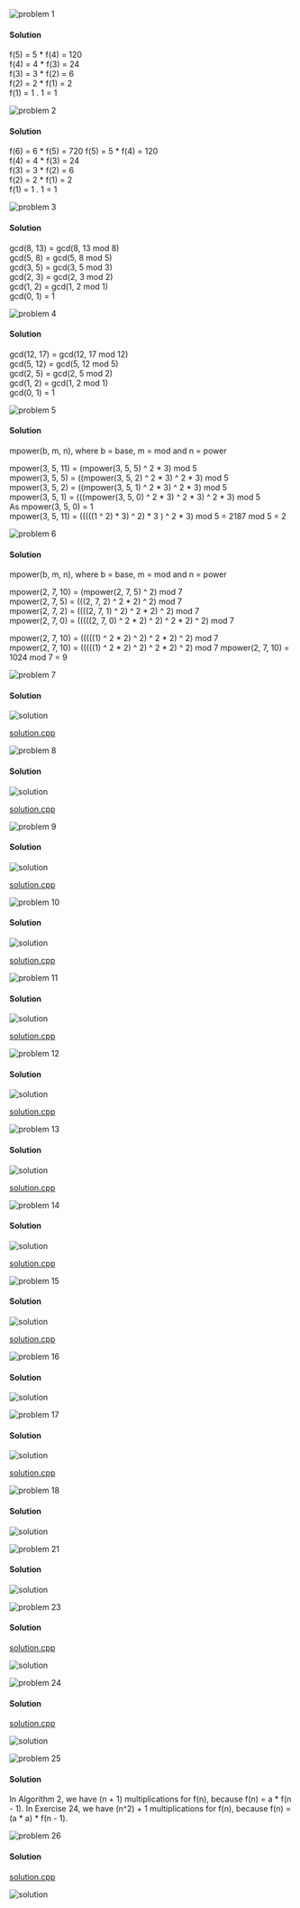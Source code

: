 ![problem 1](https://github.com/cpp-rakesh/DiscreteMathematicsAndItsApplications/blob/master/Chapter_5_Induction_And_Recursion/5.4_Recursive_Algorithms/Exercises/repo/problem_1.jpg)

#### Solution
f(5) = 5 * f(4) = 120    
f(4) = 4 * f(3) = 24    
f(3) = 3 * f(2) = 6    
f(2) = 2 * f(1) = 2  
f(1) = 1 . 1    = 1

![problem 2](https://github.com/cpp-rakesh/DiscreteMathematicsAndItsApplications/blob/master/Chapter_5_Induction_And_Recursion/5.4_Recursive_Algorithms/Exercises/repo/problem_2.jpg)

#### Solution
f(6) = 6 * f(5) = 720
f(5) = 5 * f(4) = 120    
f(4) = 4 * f(3) = 24    
f(3) = 3 * f(2) = 6    
f(2) = 2 * f(1) = 2  
f(1) = 1 . 1    = 1

![problem 3](https://github.com/cpp-rakesh/DiscreteMathematicsAndItsApplications/blob/master/Chapter_5_Induction_And_Recursion/5.4_Recursive_Algorithms/Exercises/repo/problem_3.jpg)

#### Solution
gcd(8, 13) = gcd(8, 13 mod 8)  
gcd(5, 8) = gcd(5, 8 mod 5)  
gcd(3, 5) = gcd(3, 5 mod 3)  
gcd(2, 3) = gcd(2, 3 mod 2)  
gcd(1, 2) = gcd(1, 2 mod 1)  
gcd(0, 1) = 1

![problem 4](https://github.com/cpp-rakesh/DiscreteMathematicsAndItsApplications/blob/master/Chapter_5_Induction_And_Recursion/5.4_Recursive_Algorithms/Exercises/repo/problem_4.jpg)

#### Solution
gcd(12, 17) = gcd(12, 17 mod 12)  
gcd(5, 12) = gcd(5, 12 mod 5)  
gcd(2, 5) = gcd(2, 5 mod 2)  
gcd(1, 2) = gcd(1, 2 mod 1)  
gcd(0, 1) = 1  


![problem 5](https://github.com/cpp-rakesh/DiscreteMathematicsAndItsApplications/blob/master/Chapter_5_Induction_And_Recursion/5.4_Recursive_Algorithms/Exercises/repo/problem_5.jpg)

#### Solution
mpower(b, m, n), where b = base, m = mod and n = power  

mpower(3, 5, 11) = (mpower(3, 5, 5) ^ 2 * 3) mod 5  
mpower(3, 5, 5) = ((mpower(3, 5, 2) ^ 2 * 3) ^ 2 * 3) mod 5  
mpower(3, 5, 2) = ((mpower(3, 5, 1) ^ 2 * 3) ^ 2 * 3) mod 5  
mpower(3, 5, 1) = (((mpower(3, 5, 0) ^ 2 * 3) ^ 2 * 3) ^ 2 * 3) mod 5  
As mpower(3, 5, 0) = 1  
mpower(3, 5, 11) = (((((1 ^ 2) * 3) ^ 2) * 3 ) ^ 2 * 3) mod 5 = 2187 mod 5 = 2  

![problem 6](https://github.com/cpp-rakesh/DiscreteMathematicsAndItsApplications/blob/master/Chapter_5_Induction_And_Recursion/5.4_Recursive_Algorithms/Exercises/repo/problem_6.jpg)

#### Solution
mpower(b, m, n), where b = base, m = mod and n = power  

mpower(2, 7, 10) = (mpower(2, 7, 5) ^ 2) mod 7   
mpower(2, 7, 5) = (((2, 7, 2) ^ 2 * 2) ^ 2) mod 7   
mpower(2, 7, 2) = ((((2, 7, 1) ^ 2) ^ 2 * 2) ^ 2) mod 7   
mpower(2, 7, 0) = (((((2, 7, 0) ^ 2 * 2) ^ 2) ^ 2 * 2) ^ 2) mod 7   

mpower(2, 7, 10) = (((((1) ^ 2 * 2) ^ 2) ^ 2 * 2) ^ 2) mod 7   
mpower(2, 7, 10) = (((((1) ^ 2 * 2) ^ 2) ^ 2 * 2) ^ 2) mod 7
mpower(2, 7, 10) = 1024 mod 7 = 9


![problem 7](https://github.com/cpp-rakesh/DiscreteMathematicsAndItsApplications/blob/master/Chapter_5_Induction_And_Recursion/5.4_Recursive_Algorithms/Exercises/repo/problem_7.jpg)

#### Solution

![solution](https://github.com/cpp-rakesh/DiscreteMathematicsAndItsApplications/blob/master/Chapter_5_Induction_And_Recursion/5.4_Recursive_Algorithms/Exercises/repo/solution_7.jpg)

[solution.cpp](https://github.com/cpp-rakesh/DiscreteMathematicsAndItsApplications/blob/master/Chapter_5_Induction_And_Recursion/5.4_Recursive_Algorithms/Exercises/repo/solution_7.cpp)


![problem 8](https://github.com/cpp-rakesh/DiscreteMathematicsAndItsApplications/blob/master/Chapter_5_Induction_And_Recursion/5.4_Recursive_Algorithms/Exercises/repo/problem_8.jpg)

#### Solution

![solution](https://github.com/cpp-rakesh/DiscreteMathematicsAndItsApplications/blob/master/Chapter_5_Induction_And_Recursion/5.4_Recursive_Algorithms/Exercises/repo/solution_8.jpg)

[solution.cpp](https://github.com/cpp-rakesh/DiscreteMathematicsAndItsApplications/blob/master/Chapter_5_Induction_And_Recursion/5.4_Recursive_Algorithms/Exercises/repo/solution_8.cpp)


![problem 9](https://github.com/cpp-rakesh/DiscreteMathematicsAndItsApplications/blob/master/Chapter_5_Induction_And_Recursion/5.4_Recursive_Algorithms/Exercises/repo/problem_9.jpg)

#### Solution

![solution](https://github.com/cpp-rakesh/DiscreteMathematicsAndItsApplications/blob/master/Chapter_5_Induction_And_Recursion/5.4_Recursive_Algorithms/Exercises/repo/solution_9.jpg)

[solution.cpp](https://github.com/cpp-rakesh/DiscreteMathematicsAndItsApplications/blob/master/Chapter_5_Induction_And_Recursion/5.4_Recursive_Algorithms/Exercises/repo/solution_9.cpp)


![problem 10](https://github.com/cpp-rakesh/DiscreteMathematicsAndItsApplications/blob/master/Chapter_5_Induction_And_Recursion/5.4_Recursive_Algorithms/Exercises/repo/problem_10.jpg)

#### Solution

![solution](https://github.com/cpp-rakesh/DiscreteMathematicsAndItsApplications/blob/master/Chapter_5_Induction_And_Recursion/5.4_Recursive_Algorithms/Exercises/repo/solution_10.jpg)

[solution.cpp](https://github.com/cpp-rakesh/DiscreteMathematicsAndItsApplications/blob/master/Chapter_5_Induction_And_Recursion/5.4_Recursive_Algorithms/Exercises/repo/solution_10.cpp)



![problem 11](https://github.com/cpp-rakesh/DiscreteMathematicsAndItsApplications/blob/master/Chapter_5_Induction_And_Recursion/5.4_Recursive_Algorithms/Exercises/repo/problem_11.jpg)

#### Solution

![solution](https://github.com/cpp-rakesh/DiscreteMathematicsAndItsApplications/blob/master/Chapter_5_Induction_And_Recursion/5.4_Recursive_Algorithms/Exercises/repo/solution_11.jpg)

[solution.cpp](https://github.com/cpp-rakesh/DiscreteMathematicsAndItsApplications/blob/master/Chapter_5_Induction_And_Recursion/5.4_Recursive_Algorithms/Exercises/repo/solution_11.cpp)


![problem 12](https://github.com/cpp-rakesh/DiscreteMathematicsAndItsApplications/blob/master/Chapter_5_Induction_And_Recursion/5.4_Recursive_Algorithms/Exercises/repo/problem_12.jpg)

#### Solution

![solution](https://github.com/cpp-rakesh/DiscreteMathematicsAndItsApplications/blob/master/Chapter_5_Induction_And_Recursion/5.4_Recursive_Algorithms/Exercises/repo/solution_12.jpg)

[solution.cpp](https://github.com/cpp-rakesh/DiscreteMathematicsAndItsApplications/blob/master/Chapter_5_Induction_And_Recursion/5.4_Recursive_Algorithms/Exercises/repo/solution_12.cpp)



![problem 13](https://github.com/cpp-rakesh/DiscreteMathematicsAndItsApplications/blob/master/Chapter_5_Induction_And_Recursion/5.4_Recursive_Algorithms/Exercises/repo/problem_13.jpg)

#### Solution

![solution](https://github.com/cpp-rakesh/DiscreteMathematicsAndItsApplications/blob/master/Chapter_5_Induction_And_Recursion/5.4_Recursive_Algorithms/Exercises/repo/solution_13.jpg)

[solution.cpp](https://github.com/cpp-rakesh/DiscreteMathematicsAndItsApplications/blob/master/Chapter_5_Induction_And_Recursion/5.4_Recursive_Algorithms/Exercises/repo/solution_13.cpp)



![problem 14](https://github.com/cpp-rakesh/DiscreteMathematicsAndItsApplications/blob/master/Chapter_5_Induction_And_Recursion/5.4_Recursive_Algorithms/Exercises/repo/problem_14.jpg)

#### Solution

![solution](https://github.com/cpp-rakesh/DiscreteMathematicsAndItsApplications/blob/master/Chapter_5_Induction_And_Recursion/5.4_Recursive_Algorithms/Exercises/repo/solution_14.jpg)

[solution.cpp](https://github.com/cpp-rakesh/DiscreteMathematicsAndItsApplications/blob/master/Chapter_5_Induction_And_Recursion/5.4_Recursive_Algorithms/Exercises/repo/solution_14.cpp)



![problem 15](https://github.com/cpp-rakesh/DiscreteMathematicsAndItsApplications/blob/master/Chapter_5_Induction_And_Recursion/5.4_Recursive_Algorithms/Exercises/repo/problem_15.jpg)

#### Solution

![solution](https://github.com/cpp-rakesh/DiscreteMathematicsAndItsApplications/blob/master/Chapter_5_Induction_And_Recursion/5.4_Recursive_Algorithms/Exercises/repo/solution_15.jpg)

[solution.cpp](https://github.com/cpp-rakesh/DiscreteMathematicsAndItsApplications/blob/master/Chapter_5_Induction_And_Recursion/5.4_Recursive_Algorithms/Exercises/repo/solution_15.cpp)


![problem 16](https://github.com/cpp-rakesh/DiscreteMathematicsAndItsApplications/blob/master/Chapter_5_Induction_And_Recursion/5.4_Recursive_Algorithms/Exercises/repo/problem_16.jpg)

#### Solution
![solution](https://github.com/cpp-rakesh/DiscreteMathematicsAndItsApplications/blob/master/Chapter_5_Induction_And_Recursion/5.4_Recursive_Algorithms/Exercises/repo/solution_16.jpg)


![problem 17](https://github.com/cpp-rakesh/DiscreteMathematicsAndItsApplications/blob/master/Chapter_5_Induction_And_Recursion/5.4_Recursive_Algorithms/Exercises/repo/problem_17.jpg)

#### Solution
![solution](https://github.com/cpp-rakesh/DiscreteMathematicsAndItsApplications/blob/master/Chapter_5_Induction_And_Recursion/5.4_Recursive_Algorithms/Exercises/repo/solution_17.jpg)

[solution.cpp](https://github.com/cpp-rakesh/DiscreteMathematicsAndItsApplications/blob/master/Chapter_5_Induction_And_Recursion/5.4_Recursive_Algorithms/Exercises/repo/solution_17.cpp)


![problem 18](https://github.com/cpp-rakesh/DiscreteMathematicsAndItsApplications/blob/master/Chapter_5_Induction_And_Recursion/5.4_Recursive_Algorithms/Exercises/repo/problem_18.jpg)

#### Solution
![solution](https://github.com/cpp-rakesh/DiscreteMathematicsAndItsApplications/blob/master/Chapter_5_Induction_And_Recursion/5.4_Recursive_Algorithms/Exercises/repo/solution_18.jpg)


![problem 21](https://github.com/cpp-rakesh/DiscreteMathematicsAndItsApplications/blob/master/Chapter_5_Induction_And_Recursion/5.4_Recursive_Algorithms/Exercises/repo/problem_21.jpg)

#### Solution
![solution](https://github.com/cpp-rakesh/DiscreteMathematicsAndItsApplications/blob/master/Chapter_5_Induction_And_Recursion/5.4_Recursive_Algorithms/Exercises/repo/solution_21.jpg)


![problem 23](https://github.com/cpp-rakesh/DiscreteMathematicsAndItsApplications/blob/master/Chapter_5_Induction_And_Recursion/5.4_Recursive_Algorithms/Exercises/repo/problem_23.jpg)

#### Solution
[solution.cpp](https://github.com/cpp-rakesh/DiscreteMathematicsAndItsApplications/blob/master/Chapter_5_Induction_And_Recursion/5.4_Recursive_Algorithms/Exercises/repo/solution_23.cpp)

![solution](https://github.com/cpp-rakesh/DiscreteMathematicsAndItsApplications/blob/master/Chapter_5_Induction_And_Recursion/5.4_Recursive_Algorithms/Exercises/repo/solution_23.jpg)


![problem 24](https://github.com/cpp-rakesh/DiscreteMathematicsAndItsApplications/blob/master/Chapter_5_Induction_And_Recursion/5.4_Recursive_Algorithms/Exercises/repo/problem_24.jpg)

#### Solution
[solution.cpp](https://github.com/cpp-rakesh/DiscreteMathematicsAndItsApplications/blob/master/Chapter_5_Induction_And_Recursion/5.4_Recursive_Algorithms/Exercises/repo/solution_24.cpp)

![solution](https://github.com/cpp-rakesh/DiscreteMathematicsAndItsApplications/blob/master/Chapter_5_Induction_And_Recursion/5.4_Recursive_Algorithms/Exercises/repo/solution_24.jpg)


![problem 25](https://github.com/cpp-rakesh/DiscreteMathematicsAndItsApplications/blob/master/Chapter_5_Induction_And_Recursion/5.4_Recursive_Algorithms/Exercises/repo/problem_25.jpg)
#### Solution
In Algorithm 2, we have (n + 1) multiplications for f(n), because f(n) = a * f(n - 1).
In Exercise 24, we have (n^2) + 1 multiplications for f(n), because f(n) = (a * a) * f(n - 1).


![problem 26](https://github.com/cpp-rakesh/DiscreteMathematicsAndItsApplications/blob/master/Chapter_5_Induction_And_Recursion/5.4_Recursive_Algorithms/Exercises/repo/problem_26.jpg)

#### Solution
[solution.cpp](https://github.com/cpp-rakesh/DiscreteMathematicsAndItsApplications/blob/master/Chapter_5_Induction_And_Recursion/5.4_Recursive_Algorithms/Exercises/repo/solution_26.cpp)

![solution](https://github.com/cpp-rakesh/DiscreteMathematicsAndItsApplications/blob/master/Chapter_5_Induction_And_Recursion/5.4_Recursive_Algorithms/Exercises/repo/solution_26.jpg)
